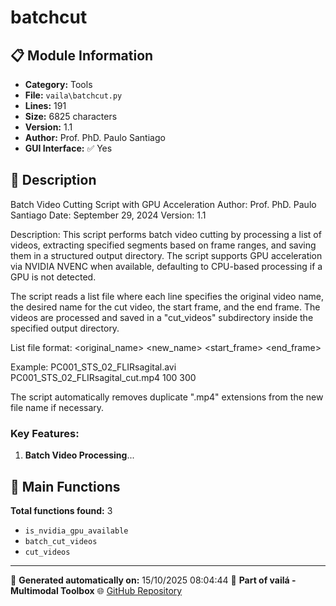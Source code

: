 # batchcut

## 📋 Module Information

- **Category:** Tools
- **File:** `vaila\batchcut.py`
- **Lines:** 191
- **Size:** 6825 characters
- **Version:** 1.1
- **Author:** Prof. PhD. Paulo Santiago
- **GUI Interface:** ✅ Yes

## 📖 Description


Batch Video Cutting Script with GPU Acceleration
Author: Prof. PhD. Paulo Santiago
Date: September 29, 2024
Version: 1.1

Description:
This script performs batch video cutting by processing a list of videos, extracting specified segments
based on frame ranges, and saving them in a structured output directory. The script supports GPU
acceleration via NVIDIA NVENC when available, defaulting to CPU-based processing if a GPU is not detected.

The script reads a list file where each line specifies the original video name, the desired name
for the cut video, the start frame, and the end frame. The videos are processed and saved in a "cut_videos"
subdirectory inside the specified output directory.

List file format:
<original_name> <new_name> <start_frame> <end_frame>

Example:
PC001_STS_02_FLIRsagital.avi PC001_STS_02_FLIRsagital_cut.mp4 100 300

The script automatically removes duplicate ".mp4" extensions from the new file name if necessary.

### Key Features:
1. **Batch Video Processing**...

## 🔧 Main Functions

**Total functions found:** 3

- `is_nvidia_gpu_available`
- `batch_cut_videos`
- `cut_videos`




---

📅 **Generated automatically on:** 15/10/2025 08:04:44
🔗 **Part of vailá - Multimodal Toolbox**
🌐 [GitHub Repository](https://github.com/vaila-multimodaltoolbox/vaila)
